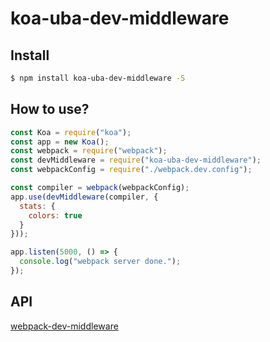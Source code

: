 # koa-uba-dev-middleware



## Install

```bash
$ npm install koa-uba-dev-middleware -S
```


## How to use?

```js
const Koa = require("koa");
const app = new Koa();
const webpack = require("webpack");
const devMiddleware = require("koa-uba-dev-middleware");
const webpackConfig = require("./webpack.dev.config");

const compiler = webpack(webpackConfig);
app.use(devMiddleware(compiler, {
  stats: {
    colors: true
  }
}));

app.listen(5000, () => {
  console.log("webpack server done.");
});

```

## API

[webpack-dev-middleware](https://www.npmjs.com/package/webpack-dev-middleware)